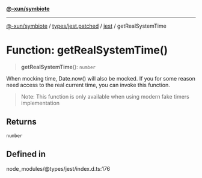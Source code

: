 [**@-xun/symbiote**](../../../../../README.md)

***

[@-xun/symbiote](../../../../../README.md) / [types/jest.patched](../../../README.md) / [jest](../README.md) / getRealSystemTime

# Function: getRealSystemTime()

> **getRealSystemTime**(): `number`

When mocking time, Date.now() will also be mocked. If you for some
reason need access to the real current time, you can invoke this
function.

> Note: This function is only available when using modern fake timers
> implementation

## Returns

`number`

## Defined in

node\_modules/@types/jest/index.d.ts:176

